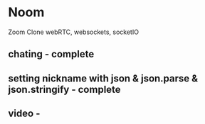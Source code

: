 # Noom

Zoom Clone
webRTC, websockets, socketIO

## chating - complete
## setting nickname with json & json.parse & json.stringify - complete
## video - 